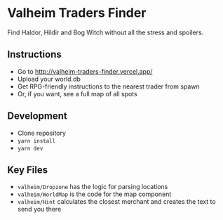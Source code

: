 # Valheim Traders Finder

Find Haldor, Hildir and Bog Witch without all the stress and spoilers.

## Instructions

- Go to http://valheim-traders-finder.vercel.app/
- Upload your world.db
- Get RPG-friendly instructions to the nearest trader from spawn
- Or, if you want, see a full map of all spots

## Development

- Clone repository
- `yarn install`
- `yarn dev`

## Key Files

- `valheim/Dropzone` has the logic for parsing locations
- `valheim/WorldMap` is the code for the map component
- `valheim/Hint` calculates the closest merchant and creates the text to send you there
